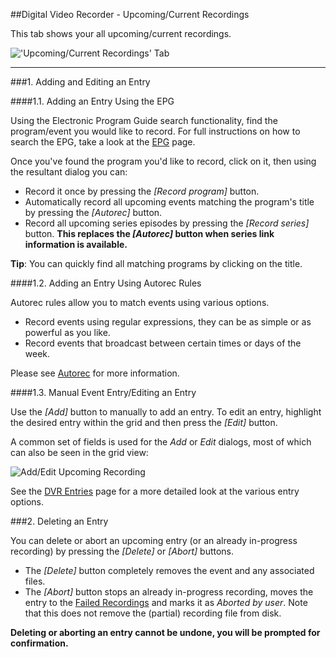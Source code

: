 ##Digital Video Recorder - Upcoming/Current Recordings

This tab shows your all upcoming/current recordings.

!['Upcoming/Current Recordings' Tab](docresources/upcomingrecordings1.png)

---

###1. Adding and Editing an Entry 

####1.1. Adding an Entry Using the EPG

Using the Electronic Program Guide search functionality, find the 
program/event you would like to record. For full instructions on how to 
search the EPG, take a look at the [EPG](epg) page.

Once you've found the program you'd like to record, click on it, then 
using the resultant dialog you can:

* Record it once by pressing the *[Record program]* button.
* Automatically record all upcoming events matching the program's title by pressing the *[Autorec]* button.
* Record all upcoming series episodes by pressing the *[Record series]* button. **This replaces the *[Autorec]* button when series link information is available.**

**Tip**: You can quickly find all matching programs by clicking on the title.

####1.2. Adding an Entry Using Autorec Rules

Autorec rules allow you to match events using various options. 

* Record events using regular expressions, they can be as simple or as powerful as you like.
* Record events that broadcast between certain times or days of the week.

Please see [Autorec](dvr_autorec) for more information.

####1.3. Manual Event Entry/Editing an Entry

Use the *[Add]* button to manually to add an entry. To edit an entry, 
highlight the desired entry within the grid and then press the *[Edit]* button.

A common set of fields is used for the _Add_ or _Edit_ dialogs, most
of which can also be seen in the grid view:

![Add/Edit Upcoming Recording](docresources/upcomingrecordings3.png)

See the [DVR Entries](class/dvrentry) page for a more detailed look at 
the various entry options.

###2. Deleting an Entry

You can delete or abort an upcoming entry (or an already in-progress recording) by pressing 
the *[Delete]* or *[Abort]* buttons.

* The *[Delete]* button completely removes the event and any associated files.
* The *[Abort]* button stops an already in-progress recording, moves the entry to the [Failed Recordings](dvr_failed) and marks it as *Aborted by user*.  Note that this does not remove the (partial) recording file from disk.

**Deleting or aborting an entry cannot be undone, you will be prompted for confirmation.**
